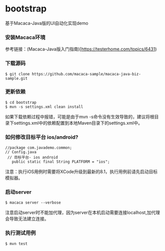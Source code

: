 # bootstrap

基于Macaca-Java版的UI自动化实现demo

### 安装Macaca环境

参考链接：(Macaca-Java版入门指南)[https://testerhome.com/topics/6431)

### 下载源码

```
$ git clone https://github.com/macaca-sample/macaca-java-biz-sample.git
```

### 更新依赖

```
$ cd bootstrap
$ mvn -s settings.xml clean install
```

如果下载依赖过程中报错，可能是由于mvn -s命令没有生效导致的，建议将根目录下settings.xml中的依赖配置到本地Maven目录下的settings.xml中。

### 如何修改目标平台 ios/android?

```
//package com.javademo.common;
// Config.java
 // 目标平台- ios android 
   public static final String PLATFORM = "ios"; 
```
注意：执行iOS用例时需要将XCode升级到最新的8.1，执行用例前请先启动目标模拟器。

### 启动server

```
$ macaca server --verbose
```

注意启动server时不能加代理，因为server在本机启动需要连接localhost,加代理会导致无法建立连接。
### 执行测试用例

```
$ mvn test 
```